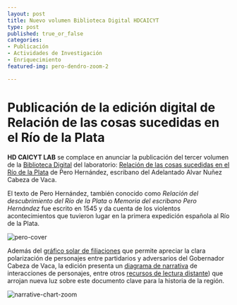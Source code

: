 ```yaml
---
layout: post
title: Nuevo volumen Biblioteca Digital HDCAICYT
type: post
published: true_or_false
categories:
- Publicación
- Actividades de Investigación
- Enriquecimiento
featured-img: pero-dendro-zoom-2

---
```


# Publicación de la edición digital de Relación de las cosas sucedidas en el Río de la Plata

**HD CAICYT LAB** se complace en anunciar la publicación del tercer volumen de la [Biblioteca Digital](http://hdlab.space/biblioteca-digital/) del laboratorio: [Relación de las cosas sucedidas en el Río de la Plata](http://hdlab.space/Relacion-de-las-cosas-sucedidas/) de Pero Hernández, escribano del Adelantado Alvar Nuñez Cabeza de Vaca. 

El texto de Pero Hernández, también conocido como _Relación del descubrimiento del Río de la Plata_ o _Memoria del escribano Pero Hernández_ fue escrito en 1545 y da cuenta de los violentos acontecimientos que tuvieron lugar en la primera expedición española al Río de la Plata. 

![pero-cover](https://pbs.twimg.com/media/Eu31ax_WgAI0WDX?format=png&name=900x900)

Además del [gráfico solar de filiaciones](http://hdlab.space/Relacion-de-las-cosas-sucedidas/) que permite apreciar la clara polarización de personajes entre partidarios y adversarios del Gobernador Cabeza de Vaca, la edición presenta un [diagrama de narrativa](http://hdlab.space/Relacion-de-las-cosas-sucedidas/narrative-chart/) de interacciones de personajes, entre otros [recursos de lectura distante](http://hdlab.space/Relacion-de-las-cosas-sucedidas/recursos/)) que arrojan nueva luz sobre este documento clave para la historia de la región.


![narrative-chart-zoom](https://pbs.twimg.com/media/Eu3zPocXYAM0yfP?format=jpg&name=large)





